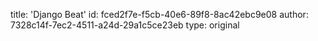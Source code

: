 title: 'Django Beat'
id: fced2f7e-f5cb-40e6-89f8-8ac42ebc9e08
author: 7328c14f-7ec2-4511-a24d-29a1c5ce23eb
type: original
